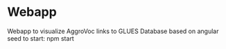 # Webapp
Webapp to visualize AggroVoc links to GLUES Database
based on angular seed
to start: npm start
